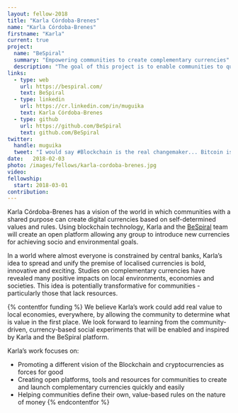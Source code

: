 ```yaml
---
layout: fellow-2018
title: "Karla Córdoba-Brenes"
name: "Karla Córdoba-Brenes"
firstname: "Karla"
current: true
project:
  name: "BeSpiral"
  summary: "Empowering communities to create complementary currencies"
  description: "The goal of this project is to enable communities to quickly design and launch currencies based on their local, environmental and social goals."
links:
  - type: web
    url: https://bespiral.com/
    text: BeSpiral
  - type: linkedin
    url: https://cr.linkedin.com/in/muguika
    text: Karla Córdoba-Brenes
  - type: github
    url: https://github.com/BeSpiral
    text: github.com/BeSpiral
twitter:
  handle: muguika
  tweet: "I would say #Blockchain is the real changemaker... Bitcoin is only its first implementation! more is to come!"
date:   2018-02-03
photo: /images/fellows/karla-cordoba-brenes.jpg
video:
fellowship:
  start: 2018-03-01
contribution:
---
```

Karla Córdoba-Brenes has a vision of the world in which communities with a shared purpose can create digital currencies based on self-determined values and rules. Using blockchain technology, Karla and the [BeSpiral](https://bespiral.com/) team will create an open platform allowing any group to introduce new currencies for achieving socio and environmental goals.

In a world where almost everyone is constrained by central banks, Karla’s idea to spread and unify the premise of localised currencies is bold, innovative and exciting. Studies on complementary currencies have revealed many positive impacts on local environments, economies and societies. This idea is potentially transformative for communities - particularly those that lack resources. 

{% contentfor funding %}
We believe Karla’s work could add real value to local economies, everywhere, by allowing the community to determine what is value in the first place. We look forward to learning from the community-driven, currency-based social experiments that will be enabled and inspired by Karla and the BeSpiral platform. 

Karla’s work focuses on: 

- Promoting a different vision of the Blockchain and cryptocurrencies as forces for good
- Creating open platforms, tools and resources for communities to create and launch complementary currencies quickly and easily
- Helping communities define their own, value-based rules on the nature of money
{% endcontentfor %}
